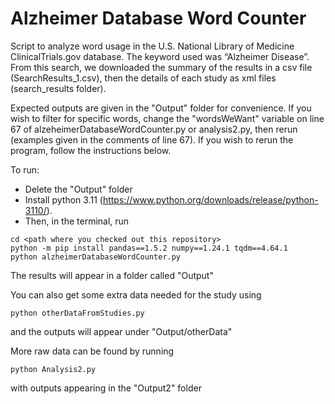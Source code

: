 # Alzheimer Database Word Counter
Script to analyze word usage in the U.S. National Library of Medicine ClinicalTrials.gov database. The keyword used was “Alzheimer Disease”. From this search, we downloaded the summary of the results in a csv file (SearchResults_1.csv), then the details of each study as xml files (search_results folder).

Expected outputs are given in the "Output" folder for convenience.
If you wish to filter for specific words, change the "wordsWeWant" variable on line 67 of alzeheimerDatabaseWordCounter.py or analysis2.py, then rerun (examples given in the comments of line 67).
If you wish to rerun the program, follow the instructions below.

To run:
- Delete the "Output" folder
- Install python 3.11 (https://www.python.org/downloads/release/python-3110/). 
- Then, in the terminal, run
```
cd <path where you checked out this repository>
python -m pip install pandas==1.5.2 numpy==1.24.1 tqdm==4.64.1
python alzheimerDatabaseWordCounter.py
```
The results will appear in a folder called "Output"

You can also get some extra data needed for the study using
```
python otherDataFromStudies.py
```
and the outputs will appear under "Output/otherData" 

More raw data can be found by running
```
python Analysis2.py
```
with outputs appearing in the "Output2" folder
